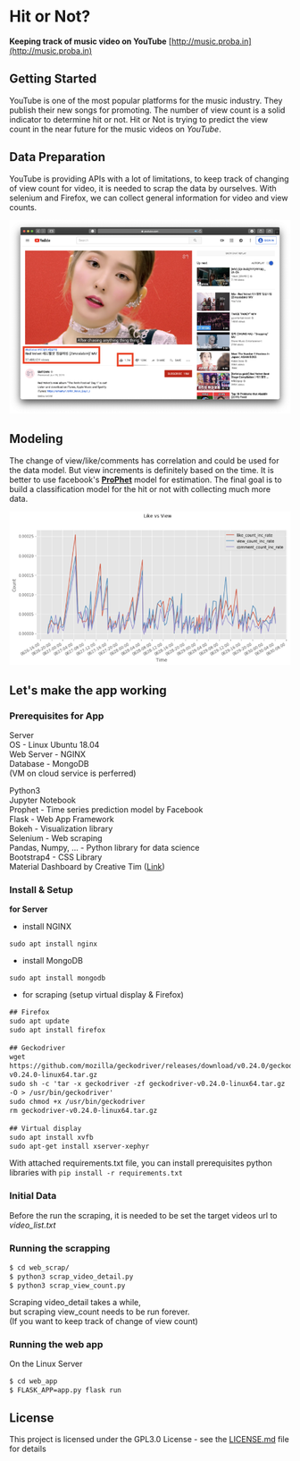 # Hit or Not?

**Keeping track of music video on YouTube**
[http://music.proba.in](http://music.proba.in)


## Getting Started

YouTube is one of the most popular platforms for the music industry. They publish their new songs for promoting. The number of view count is a solid indicator to determine hit or not. Hit or Not is trying to predict the view count in the near future for the music videos on *YouTube*.



## Data Preparation

YouTube is providing APIs with a lot of limitations, to keep track of changing of view count for video, it is needed to scrap the data by ourselves. With selenium and Firefox, we can collect general information for video and view counts.

![YouTube Screen](common/images/youtube.png?raw=true "YouTube Screen")



## Modeling

The change of view/like/comments has correlation and could be used for the data model. But view increments is definitely based on the time. It is better to use facebook's **[ProPhet](https://facebook.github.io/prophet/)** model for estimation. The final goal is to build a classification model for the hit or not with collecting much more data.

![View vs Like](common/images/viewvslike.png?raw=true "View vs Like")



## Let's make the app working

### Prerequisites for App

Server  
OS - Linux Ubuntu 18.04  
Web Server - NGINX  
Database - MongoDB    
(VM on cloud service is perferred)

Python3  
Jupyter Notebook  
Prophet - Time series prediction model by Facebook  
Flask - Web App Framework  
Bokeh - Visualization library  
Selenium - Web scraping  
Pandas, Numpy, ... - Python library for data science  
Bootstrap4 - CSS Library  
Material Dashboard by Creative Tim ([Link](https://github.com/creativetimofficial/material-dashboard))

### Install & Setup

**for Server**
* install NGINX
```
sudo apt install nginx
```
* install MongoDB
```
sudo apt install mongodb
```
* for scraping (setup virtual display & Firefox)
```
## Firefox
sudo apt update
sudo apt install firefox

## Geckodriver
wget https://github.com/mozilla/geckodriver/releases/download/v0.24.0/geckodriver-v0.24.0-linux64.tar.gz
sudo sh -c 'tar -x geckodriver -zf geckodriver-v0.24.0-linux64.tar.gz -O > /usr/bin/geckodriver'
sudo chmod +x /usr/bin/geckodriver
rm geckodriver-v0.24.0-linux64.tar.gz

## Virtual display
sudo apt install xvfb
sudo apt-get install xserver-xephyr
```

With attached requirements.txt file,
you can install prerequisites python libraries with
```pip install -r requirements.txt```

### Initial Data

Before the run the scraping, it is needed to be set the target videos url to *video_list.txt*

### Running the scrapping

```
$ cd web_scrap/
$ python3 scrap_video_detail.py
$ python3 scrap_view_count.py
```
Scraping video_detail takes a while,  
but scraping view_count needs to be run forever.  
(If you want to keep track of change of view count)

### Running the web app

On the Linux Server  

```
$ cd web_app
$ FLASK_APP=app.py flask run
```


## License

This project is licensed under the GPL3.0 License - see the [LICENSE.md](LICENSE.md) file for details
